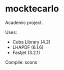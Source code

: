 # mocktecarlo
Academic project.

Uses:
   - Cuba Library (4.2)
   - LHAPDF (6.1.6)
   - Fastjet (3.2.1)

Compile:
scons 
